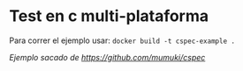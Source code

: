 # Test en c multi-plataforma

Para correr el ejemplo usar: `docker build -t cspec-example .`

_Ejemplo sacado de https://github.com/mumuki/cspec_
